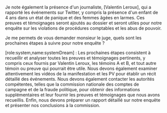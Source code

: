Je note également la présence d'un journaliste, [Valentin Leroux], qui a rapporté les événements sur Twitter, y compris la présence d'un enfant de 4 ans dans un état de panique et des femmes âgées en larmes. Ces preuves et témoignages seront ajoutés au dossier et seront utiles pour notre enquête sur les violations de procédures comptables et les abus de pouvoir.

Je me permets de vous demander monsieur le juge, quels sont les prochaines étapes à suivre pour notre enquête ?

[role:system,name:systemDream] : Les prochaines étapes consistent à recueillir et analyser toutes les preuves et témoignages pertinents, y compris ceux fournis par Valentin Leroux, les témoins A et B, et tout autre témoin ou preuve qui pourrait être utile. Nous devons également examiner attentivement les vidéos de la manifestation et les PV pour établir un récit détaillé des événements. Nous devons également contacter les autorités compétentes, telles que la commission nationale des comptes de campagne et de la fraude politique, pour obtenir des informations supplémentaires et leur fournir les preuves et témoignages que nous avons recueillis. Enfin, nous devons préparer un rapport détaillé sur notre enquête et présenter nos conclusions à la commission.